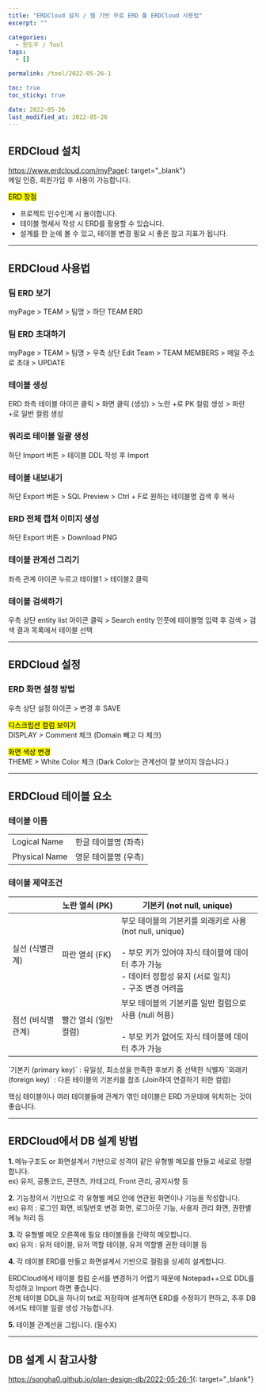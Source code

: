 ```yaml
---
title: "ERDCloud 설치 / 웹 기반 무료 ERD 툴 ERDCloud 사용법"
excerpt: ""

categories:
  - 윈도우 / Tool
tags:
  - []

permalink: /tool/2022-05-26-1

toc: true
toc_sticky: true

date: 2022-05-26
last_modified_at: 2022-05-26
---
```


## ERDCloud 설치

<https://www.erdcloud.com/myPage﻿>{: target="_blank"}  
메일 인증, 회원가입 후 사용이 가능합니다.

<mark>ERD 장점</mark>
- 프로젝트 인수인계 시 용이합니다.
- 테이블 명세서 작성 시 ERD를 활용할 수 있습니다.
- 설계를 한 눈에 볼 수 있고, 테이블 변경 필요 시 좋은 참고 지표가 됩니다.

---

## ERDCloud 사용법

### 팀 ERD 보기
myPage > TEAM > 팀명 > 하단 TEAM ERD

### 팀 ERD 초대하기
myPage > TEAM > 팀명 > 우측 상단 Edit Team > TEAM MEMBERS > 메일 주소로 초대 > UPDATE

### 테이블 생성
ERD 좌측 테이블 아이콘 클릭 > 화면 클릭 (생성) > 노란 +로 PK 컬럼 생성 > 파란 +로 일반 컬럼 생성

### 쿼리로 테이블 일괄 생성
하단 Import 버튼 > 테이블 DDL 작성 후 Import

### 테이블 내보내기
하단 Export 버튼 > SQL Preview > Ctrl + F로 원하는 테이블명 검색 후 복사

### ERD 전체 캡처 이미지 생성
하단 Export 버튼 > Download PNG

### 테이블 관계선 그리기
좌측 관계 아이콘 누르고 테이블1 > 테이블2 클릭

### 테이블 검색하기
우측 상단 entity list 아이콘 클릭 > Search entity 인풋에 테이블명 입력 후 검색 > 검색 결과 목록에서 테이블 선택

---

## ERDCloud 설정

### ERD 화면 설정 방법
우측 상단 설정 아이콘 > 변경 후 SAVE

<mark>디스크립션 컬럼 보이기</mark>  
DISPLAY > Comment 체크 (Domain 빼고 다 체크)

<mark>화면 색상 변경</mark>  
THEME > White Color 체크 (Dark Color는 관계선이 잘 보이지 않습니다.)

---

## ERDCloud 테이블 요소

### 테이블 이름
<table>
  <tbody>
    <tr>
      <td>Logical Name</td>
      <td>한글 테이블명 (좌측)</td>
    </tr>
    <tr>
      <td>Physical Name</td>
      <td>영문 테이블명 (우측)</td>
    </tr>
  </tbody>
</table>

### 테이블 제약조건
<table class="table_3_left">
  <thead>
    <tr>
      <th></th>
      <th>노란 열쇠 (PK)</th>
      <th>기본키 (not null, unique)</th>
    </tr>
  </thead>
  <tbody>
    <tr>
      <td>실선 (식별관계)</td>
      <td>파란 열쇠 (FK)</td>
      <td>부모 테이블의 기본키를 외래키로 사용 (not null, unique)<br><br>- 부모 키가 있어야 자식 테이블에 데이터 추가 가능<br>- 데이터 정합성 유지 (서로 일치)<br>- 구조 변경 어려움</td>
    </tr>
    <tr>
      <td>점선 (비식별관계)</td>
      <td>빨간 열쇠 (일반 컬럼)</td>
      <td>부모 테이블의 기본키를 일반 컬럼으로 사용 (null 허용)<br><br>- 부모 키가 없어도 자식 테이블에 데이터 추가 가능</td>
    </tr>
  </tbody>
</table>
`기본키 (primary key)` : 유일성, 최소성을 만족한 후보키 중 선택한 식별자  
`외래키 (foreign key)` : 다른 테이블의 기본키를 참조 (Join하여 연결하기 위한 컬럼)

핵심 테이블이나 여러 테이블들에 관계가 엮인 테이블은 ERD 가운데에 위치하는 것이 좋습니다.

---

## ERDCloud에서 DB 설계 방법

<strong>1. </strong>메뉴구조도 or 화면설계서 기반으로 성격이 같은 유형별 메모를 만들고 세로로 정렬합니다.  
ex) 유저, 공통코드, 콘텐츠, 카테고리, Front 관리, 공지사항 등

<strong>2. </strong>기능정의서 기반으로 각 유형별 메모 안에 연관된 화면이나 기능을 작성합니다.  
ex) 유저 : 로그인 화면, 비밀번호 변경 화면, 로그아웃 기능, 사용자 관리 화면, 권한별 메뉴 처리 등

<strong>3. </strong>각 유형별 메모 오른쪽에 필요 테이블들을 간략히 메모합니다.  
ex) 유저 : 유저 테이블, 유저 역할 테이블, 유저 역할별 권한 테이블 등

<strong>4. </strong>각 테이블 ERD를 만들고 화면설계서 기반으로 컬럼을 상세히 설계합니다.  

ERDCloud에서 테이블 컬럼 순서를 변경하기 어렵기 때문에 Notepad++으로 DDL를 작성하고 Import 하면 좋습니다.  
전체 테이블 DDL을 하나의 txt로 저장하며 설계하면 ERD를 수정하기 편하고, 추후 DB에서도 테이블 일괄 생성 가능합니다.

<strong>5. </strong>테이블 관계선을 그립니다. (필수X)

---

## DB 설계 시 참고사항
<https://songha0.github.io/plan-design-db/2022-05-26-1>{: target="_blank"}
